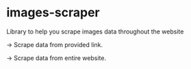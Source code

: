 # images-scraper


Library to help you scrape images data throughout the website


-> Scrape data from provided link.

-> Scrape data from entire website.
